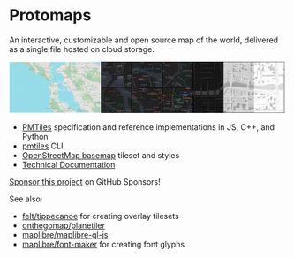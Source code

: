 # Protomaps

An interactive, customizable and open source map of the world, delivered as a single file hosted on cloud storage.

<img src="https://github.com/protomaps/.github/raw/main/profile/light.jpg" width=33%><img src="https://github.com/protomaps/.github/raw/main/profile/dark.jpg" width=33%><img src="https://github.com/protomaps/.github/raw/main/profile/viz.jpg" width=33%>

* [PMTiles](https://github.com/protomaps/PMTiles) specification and reference implementations in JS, C++, and Python
* [pmtiles](https://github.com/protomaps/go-pmtiles) CLI
* [OpenStreetMap basemap](https://github.com/protomaps/basemaps) tileset and styles
* [Technical Documentation](https://github.com/protomaps/docs)

[Sponsor this project](https://github.com/sponsors/protomaps) on GitHub Sponsors!

See also:

- [felt/tippecanoe](http://github.com/felt/tippecanoe) for creating overlay tilesets
- [onthegomap/planetiler](http://github.com/onthegomap/planetiler)
- [maplibre/maplibre-gl-js](https://github.com/maplibre/maplibre-gl-js)
- [maplibre/font-maker](https://github.com/maplibre/font-maker) for creating font glyphs
